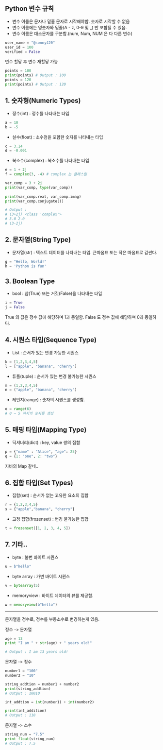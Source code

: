 ## Python 변수 규칙

* 변수 이름은 문자나 밑줄 문자로 시작해야함. 숫자로 시작할 수 없음
* 변수 이름에는 영숫자와 밑줄(A - z, 0-9 및 \_) 만 포함될 수 있음.
* 변수 이름은 대소문자를 구분함.(num, Num, NUM 은 다 다른 변수)

```python
user_name = "@sonny420"
user_id = 100
verified = False
```

변수 할당 후 변수 재할당 가능
```python
points = 100
print(points) # Output : 100
points = 120
print(points) # Output : 120
```


## 1. 숫자형(Numeric Types)
* 정수(int) : 정수를 나타내는 타입
```python
a = 10
b = -5
```

* 실수(float) : 소수점을 포함한 숫자를 나타내는 타입
```python
c = 3.14
d = -0.001
```

* 복소수(complex) : 복소수를 나타내는 타입
```python
e = 1 + 2j
f = complex(3, -4) # complex 는 클래스임

var_comp = 3 + 2j  
print(var_comp, type(var_comp))  
  
print(var_comp.real, var_comp.imag)  
print(var_comp.conjugate())

# Output : 
# (3+2j) <class 'complex'>
# 3.0 2.0
# (3-2j)
```


## 2. 문자열(String Type)

* 문자열(str) : 텍스트 데이터를 나타내는 타입. 큰따옴표 또는 작은 따옴표로 감싼다.
```python
g = "Hello, World!"
h = 'Python is fun'
```

## 3. Boolean Type
* bool : 참(True) 또는 거짓(False)을 나타내는 타입
```python
i = True
j = False
```

True 의 값은 정수 값에 해당하며 1과 동일함.
False 도 정수 값에 해당하며 0과 동일하다.

## 4. 시퀀스 타입(Sequence Type)
* List : 순서가 있는 변경 가능한 시퀀스
```python
k = [1,2,3,4,5]
l = ["apple", "banana", "cherry"]
```

* 튜플(tuple) : 순서가 있는 변경 불가능한 시퀀스
```python
m = (1,2,3,4,5)
n = ("apple", "banana", "cherry")
```

* 레인지(range) : 숫자의 시퀀스를 생성함.
```python
o = range(6)
# 0 ~ 5 까지의 숫자를 생성
```

## 5. 매핑 타입(Mapping Type)

* 딕셔너리(dict) : key, value 쌍의 집합
```python
p = {"name" : "Alice", "age": 25}
q = {1: "one", 2: "two"}
```
자바의 Map 같네..

## 6. 집합 타입(Set Types)

* 집합(set) : 순서가 없는 고유한 요소의 집합
```python
r = {1,2,3,4,5}
s = {"apple","banana", "cherry"}
```

* 고정 집합(frozenset) : 변경 불가능한 집합
```python
t = frozenset([1, 2, 3, 4, 5])
```

## 7. 기타..

* byte : 불변 바이트 시퀀스
```python
u = b"hello"
```

* byte array : 가변 바이트 시퀀스
```python
v = bytearray(5)
```

* memoryview : 바이트 데이터의 뷰를 제공함.
```python
w = memoryview(b"hello")
```

----

문자열을 정수로, 정수를 부동소수로 변경하는게 있음.

정수 -> 문자열
```python
age = 13
print "I am " + str(age) + " years old!"

# Output : I am 13 years old!
```

문자열 -> 정수
```python
number1 = "100"
number2 = "10"

string_addtion = number1 + number2
print(string_addtion)
# Output : 10010

int_addtion = int(number1) + int(number2)

print(int_addition)
# Output : 110
```

문자열 -> 소수
```python
string_num = "7.5"
print float(string_num)
# Output : 7.5
```


